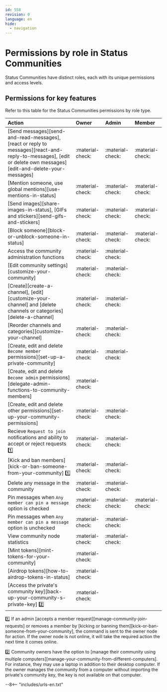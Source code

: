 ```yaml
---
id: 558
revision: 0
language: en
hide:
  - navigation
---
```


# Permissions by role in Status Communities

Status Communities have distinct roles, each with its unique permissions and access levels.

## Permissions for key features

Refer to this table for the Status Communities permissions by role type.

| Action                                                                        | Owner            | Admin            | Member           |
|:------------------------------------------------------------------------------|:-----------------|:-----------------|:-----------------|
| [Send messages][send-and-read-messages], [react or reply to messages][react-and-reply-to-messages], [edit or delete own messages][edit-and-delete-your-messages]                         | :material-check: | :material-check: | :material-check: |
| [Mention someone, use global mentions][use-mentions-in-status]                                         | :material-check: | :material-check: | :material-check: |
| [Send images][share-images-in-status], [GIFs and stickers][send-gifs-and-stickers]                                                | :material-check: | :material-check: | :material-check: |
| [Block someone][block-or-unblock-someone-in-status]                                                                 | :material-check: | :material-check: | :material-check: |
| Access the community administration functions                                 | :material-check: | :material-check: |                  |
| [Edit community settings][customize-your-community]                                                       | :material-check: | :material-check: |                  |
| [Create][create-a-channel], [edit][customize-your-channel] and [delete channels or categories][delete-a-channel]                                | :material-check: | :material-check: |                  |
| [Reorder channels and categories][customize-your-channel]                                               | :material-check: | :material-check: |                  |
| [Create, edit and delete `Become member` permissions][set-up-a-private-community]                           | :material-check: | :material-check: |                  |
| [Create, edit and delete `Become admin` permissions][delegate-admin-functions-to-community-members]                            | :material-check: |                  |                  |
| [Create, edit and delete other permissions][set-up-your-community-permissions]                                     | :material-check: | :material-check: |                  |
| Recieve `Request to join` notifications and ability to accept or reject requests :one: | :material-check: | :material-check: |                  |
| [Kick and ban members][kick-or-ban-someone-from-your-community] :one:                                                    | :material-check: | :material-check: |                  |
| Delete any message in the community                                           | :material-check: | :material-check: |                  |
| Pin messages when `Any member can pin a message` option is checked            | :material-check: | :material-check: | :material-check: |
| Pin messages when `Any member can pin a message` option is unchecked          | :material-check: | :material-check: |                  |
| View community node statistics                                                | :material-check: | :material-check: |                  |
| [Mint tokens][mint-tokens-for-your-community]                                                                  | :material-check: |                  |                  |
| [Airdrop tokens][how-to-airdrop-tokens-in-status]                                                                | :material-check: |                  |                  |
| [Access the private's community key][back-up-your-community-s-private-key] :two:                                      | :material-check: |                  |                  |

:one: If an admin [accepts a member request][manage-community-join-requests] or removes a member by [kicking or banning them][kick-or-ban-someone-from-your-community], the command is sent to the owner node for action. If the owner node is not online, it will take the required action the next time it comes online.

:two: Community owners have the option to [manage their community using multiple computers][manage-your-community-from-different-computers]. For instance, they may use a laptop in addition to their desktop computer. If the owner manages the community from a computer without importing the private's community key, the key is not available on that computer.

--8<-- "includes/urls-en.txt"
